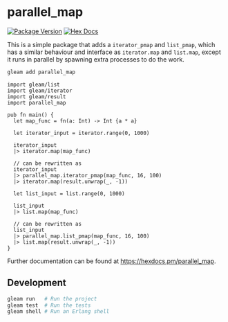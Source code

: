 # parallel_map

[![Package Version](https://img.shields.io/hexpm/v/parallel_map)](https://hex.pm/packages/parallel_map)
[![Hex Docs](https://img.shields.io/badge/hex-docs-ffaff3)](https://hexdocs.pm/parallel_map/)

This is a simple package that adds a `iterator_pmap` and `list_pmap`,
which has a similar behaviour and interface as `iterator.map` and `list.map`,
except it runs in parallel by spawning extra processes to do the work.

```sh
gleam add parallel_map
```
```gleam
import gleam/list
import gleam/iterator
import gleam/result
import parallel_map

pub fn main() {
  let map_func = fn(a: Int) -> Int {a * a}

  let iterator_input = iterator.range(0, 1000)

  iterator_input
  |> iterator.map(map_func)

  // can be rewritten as
  iterator_input
  |> parallel_map.iterator_pmap(map_func, 16, 100)
  |> iterator.map(result.unwrap(_, -1))

  let list_input = list.range(0, 1000)

  list_input
  |> list.map(map_func)

  // can be rewritten as
  list_input
  |> parallel_map.list_pmap(map_func, 16, 100)
  |> list.map(result.unwrap(_, -1))
}
```

Further documentation can be found at <https://hexdocs.pm/parallel_map>.

## Development

```sh
gleam run   # Run the project
gleam test  # Run the tests
gleam shell # Run an Erlang shell
```
